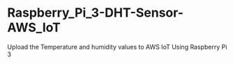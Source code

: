 # Raspberry_Pi_3-DHT-Sensor-AWS_IoT
Upload the Temperature and humidity values to AWS IoT Using Raspberry Pi 3
